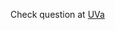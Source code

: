 Check question at [UVa](https://uva.onlinejudge.org/index.php?option=com_onlinejudge&Itemid=8&category=607&page=show_problem&problem=1985)
